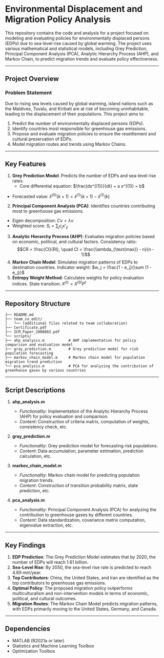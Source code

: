 # **Environmental Displacement and Migration Policy Analysis**

This repository contains the code and analysis for a project focused on modeling and evaluating policies for environmentally displaced persons (EDPs) due to sea-level rise caused by global warming. The project uses various mathematical and statistical models, including Grey Prediction, Principal Component Analysis (PCA), Analytic Hierarchy Process (AHP), and Markov Chain, to predict migration trends and evaluate policy effectiveness.

---

## **Project Overview**

### **Problem Statement**
Due to rising sea levels caused by global warming, island nations such as the Maldives, Tuvalu, and Kiribati are at risk of becoming uninhabitable, leading to the displacement of their populations. This project aims to:
1. Predict the number of environmentally displaced persons (EDPs).
2. Identify countries most responsible for greenhouse gas emissions.
3. Propose and evaluate migration policies to ensure the resettlement and cultural preservation of EDPs.
4. Model migration routes and trends using Markov Chains.

---

## **Key Features**
1. **Grey Prediction Model**: Predicts the number of EDPs and sea-level rise rates.
   - Core differential equation:   $\frac{dx^{(1)}}{dt} + a x^{(1)} = b$
- Forecasted value:  $\hat{x}^{(0)}(k+1) = \hat{x}^{(1)}(k+1) - \hat{x}^{(1)}(k)$
2. **Principal Component Analysis (PCA)**: Identifies countries contributing most to greenhouse gas emissions.
  - Eigen decomposition: $Cv = \lambda v$
- Weighted score: $S_i = \sum_j c_j x'_{ij}$
3. **Analytic Hierarchy Process (AHP)**: Evaluates migration policies based on economic, political, and cultural factors.
  Consistency ratio:  
$$CR = \frac{CI}{RI}, \quad CI = \frac{\lambda_{\text{max}} - n}{n - 1}$$
4. **Markov Chain Model**: Simulates migration patterns of EDPs to destination countries.
 Indicator weight:  $w_j = \frac{1 - e_j}{\sum (1 - e_j)}$
5. **Entropy Weight Method**: Calculates weights for policy evaluation indices.
  State transition:   $X^{(t)} = X^{(0)} P^t$
---

## **Repository Structure**
```
├── README.md
├── team_co_edit/
│   └── (additional files related to team collaboration)
├── Certificate.pdf
├── ICM_Paper_2000865.pdf
└── scripts/
├── ahp_analysis.m           # AHP implementation for policy comparison and evaluation model
├── gray_prediction.m        # Grey prediction model for risk population forecasting
├── markov_chain_model.m     # Markov chain model for population migration trend prediction
└── pca_analysis.m           # PCA for analyzing the contribution of greenhouse gases by various countries
```

---

## **Script Descriptions**

1. **ahp_analysis.m**
    - *Functionality*: Implementation of the Analytic Hierarchy Process (AHP) for policy evaluation and comparison.
    - *Content*: Construction of criteria matrix, computation of weights, consistency check, etc.

2. **gray_prediction.m**
    - *Functionality*: Grey prediction model for forecasting risk populations.
    - *Content*: Data accumulation, parameter estimation, prediction calculation, etc.

3. **markov_chain_model.m**
    - *Functionality*: Markov chain model for predicting population migration trends.
    - *Content*: Construction of transition probability matrix, state prediction, etc.

4. **pca_analysis.m**
    - *Functionality*: Principal Component Analysis (PCA) for analyzing the contribution to greenhouse gases by different countries.
    - *Content*: Data standardization, covariance matrix computation, eigenvalue extraction, etc.



---

## **Key Findings**
1. **EDP Prediction**: The Grey Prediction Model estimates that by 2020, the number of EDPs will reach 1.61 billion.
2. **Sea-Level Rise**: By 2050, the sea-level rise rate is predicted to reach 4.69 mm/year.
3. **Top Contributors**: China, the United States, and Iran are identified as the top contributors to greenhouse gas emissions.
4. **Optimal Policy**: The proposed migration policy outperforms multiculturalism and non-intervention models in terms of economic, political, and cultural outcomes.
5. **Migration Routes**: The Markov Chain Model predicts migration patterns, with EDPs primarily moving to the United States, Germany, and Canada.


---

## **Dependencies**
- MATLAB (R2021a or later)
- Statistics and Machine Learning Toolbox
- Optimization Toolbox

